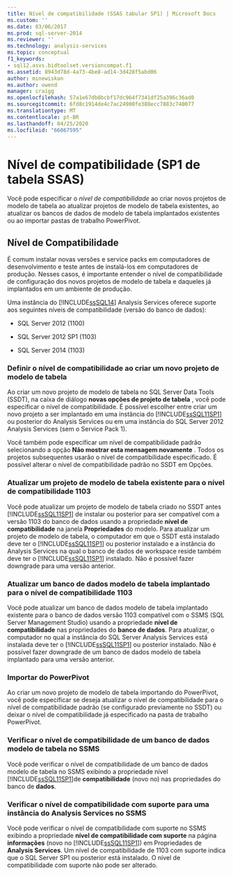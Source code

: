 ```yaml
---
title: Nível de compatibilidade (SSAS tabular SP1) | Microsoft Docs
ms.custom: ''
ms.date: 03/06/2017
ms.prod: sql-server-2014
ms.reviewer: ''
ms.technology: analysis-services
ms.topic: conceptual
f1_keywords:
- sql12.asvs.bidtoolset.versioncompat.f1
ms.assetid: 8943d78d-4a73-4be8-ad14-3d428f5abd06
author: minewiskan
ms.author: owend
manager: craigg
ms.openlocfilehash: 57a1e67db8bcbf17dc964f7341df25a396c36ad0
ms.sourcegitcommit: 6fd8c1914de4c7ac24900fe388ecc7883c740077
ms.translationtype: MT
ms.contentlocale: pt-BR
ms.lasthandoff: 04/25/2020
ms.locfileid: "66067595"
---
```

# <a name="compatibility-level-ssas-tabular-sp1"></a>Nível de compatibilidade (SP1 de tabela SSAS)
  Você pode especificar o *nível de compatibilidade* ao criar novos projetos de modelo de tabela ao atualizar projetos de modelo de tabela existentes, ao atualizar os bancos de dados de modelo de tabela implantados existentes ou ao importar pastas de trabalho PowerPivot.  
  
## <a name="compatibility-level"></a>Nível de Compatibilidade  
 É comum instalar novas versões e service packs em computadores de desenvolvimento e teste antes de instalá-los em computadores de produção. Nesses casos, é importante entender o nível de compatibilidade de configuração dos novos projetos de modelo de tabela e daqueles já implantados em um ambiente de produção.  
  
 Uma instância do [!INCLUDE[ssSQL14](../../includes/sssql14-md.md)] Analysis Services oferece suporte aos seguintes níveis de compatibilidade (versão do banco de dados):  
  
-   SQL Server 2012 (1100)  
  
-   SQL Server 2012 SP1 (1103)  
  
-   SQL Server 2014 (1103)  
  
### <a name="set-compatibility-level-when-creating-a-new-tabular-model-project"></a>Definir o nível de compatibilidade ao criar um novo projeto de modelo de tabela  
 Ao criar um novo projeto de modelo de tabela no SQL Server Data Tools (SSDT), na caixa de diálogo **novas opções de projeto de tabela** , você pode especificar o nível de compatibilidade. É possível escolher entre criar um novo projeto a ser implantado em uma instância do [!INCLUDE[ssSQL11SP1](../../includes/sssql11sp1-md.md)] ou posterior do Analysis Services ou em uma instância do SQL Server 2012 Analysis Services (sem o Service Pack 1).  
  
 Você também pode especificar um nível de compatibilidade padrão selecionando a opção **Não mostrar esta mensagem novamente** . Todos os projetos subsequentes usarão o nível de compatibilidade especificado. É possível alterar o nível de compatibilidade padrão no SSDT em Opções.  
  
### <a name="upgrade-an-existing-tabular-model-project-to-1103-compatibility-level"></a>Atualizar um projeto de modelo de tabela existente para o nível de compatibilidade 1103  
 Você pode atualizar um projeto de modelo de tabela criado no SSDT antes [!INCLUDE[ssSQL11SP1](../../includes/sssql11sp1-md.md)] de instalar ou posterior para ser compatível com a versão 1103 do banco de dados usando a propriedade **nível de compatibilidade** na janela **Propriedades** do modelo. Para atualizar um projeto de modelo de tabela, o computador em que o SSDT está instalado deve ter o [!INCLUDE[ssSQL11SP1](../../includes/sssql11sp1-md.md)] ou posterior instalado e a instância do Analysis Services na qual o banco de dados de workspace reside também deve ter o [!INCLUDE[ssSQL11SP1](../../includes/sssql11sp1-md.md)] instalado. Não é possível fazer downgrade para uma versão anterior.  
  
### <a name="upgrade-a-deployed-tabular-model-database-to-1103-compatibility-level"></a>Atualizar um banco de dados modelo de tabela implantado para o nível de compatibilidade 1103  
 Você pode atualizar um banco de dados modelo de tabela implantado existente para o banco de dados versão 1103 compatível com o SSMS (SQL Server Management Studio) usando a propriedade **nível de compatibilidade** nas propriedades do **banco de dados**. Para atualizar, o computador no qual a instância do SQL Server Analysis Services está instalada deve ter o [!INCLUDE[ssSQL11SP1](../../includes/sssql11sp1-md.md)] ou posterior instalado. Não é possível fazer downgrade de um banco de dados modelo de tabela implantado para uma versão anterior.  
  
### <a name="import-from-powerpivot"></a>Importar do PowerPivot  
 Ao criar um novo projeto de modelo de tabela importando do PowerPivot, você pode especificar se deseja atualizar o nível de compatibilidade para o nível de compatibilidade padrão (se configurado previamente no SSDT) ou deixar o nível de compatibilidade já especificado na pasta de trabalho PowerPivot.  
  
### <a name="check-compatibility-level-for-a-tabular-model-database-in-ssms"></a>Verificar o nível de compatibilidade de um banco de dados modelo de tabela no SSMS  
 Você pode verificar o nível de compatibilidade de um banco de dados modelo de tabela no SSMS exibindo a propriedade nível [!INCLUDE[ssSQL11SP1](../../includes/sssql11sp1-md.md)]de **compatibilidade** (novo no) nas propriedades do banco de **dados**.  
  
### <a name="check-supported-compatibility-level-for-an-analysis-services-instance-in-ssms"></a>Verificar o nível de compatibilidade com suporte para uma instância do Analysis Services no SSMS  
 Você pode verificar o nível de compatibilidade com suporte no SSMS exibindo a propriedade **nível de compatibilidade com suporte** na página **informações** (novo no [!INCLUDE[ssSQL11SP1](../../includes/sssql11sp1-md.md)]) em Propriedades de **Analysis Services**. Um nível de compatibilidade de 1103 com suporte indica que o SQL Server SP1 ou posterior está instalado. O nível de compatibilidade com suporte não pode ser alterado.  
  
  
